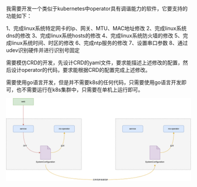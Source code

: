 我需要开发一个类似于kubernetes中operator具有调谐能力的软件，它要支持的功能如下：

1、完成linux系统特定网卡的ip、网关、MTU、MAC地址修改
2、完成linux系统dns的修改
3、完成linux系统hosts的修改
4、完成linux系统防火墙的修改
5、完成linux系统时间、时区的修改
6、完成ntp服务的修改
7、设置串口参数
8、通过udev识别硬件并进行识别号固定

需要模仿CRD的开发，先设计CRD的yaml文件，要求能描述上述修改的配置，然后设计operator的代码，要求能根据CRD的配置完成上述修改。

需要使用go语言开发，但是并不需要k8s的任何代码，只需要使用go语言开发即可，也不需要运行在k8s集群中，只需要在单机上运行即可。

![](doc/os服务化.drawio.png)
